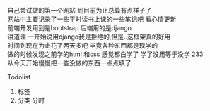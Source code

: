自己尝试做的第一个网站 到目前为止总算有点样子了  
网站中主要记录了一些平时读书上课的一些笔记吧  看心情更新  
前端开发用到是bootstrap 后端用的是django    
讲道理 一开始说用django我是拒绝的,但是..这框架真的好用  
时间到现在为止花了两天多吧  毕竟各种东西都是现学的  
做的时候发现之前学的html 和css 感觉都白学了  学了没用等于没学 233  
从今天开始慢慢把一些没做的东西一点点填了  

Todolist

1. 标签
2. 分类 分时
